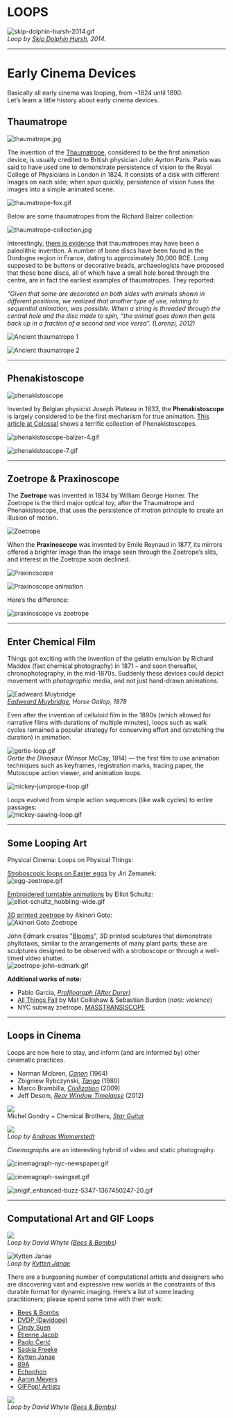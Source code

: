 # LOOPS

![skip-dolphin-hursh-2014.gif](images/skip-dolphin-hursh-2014.gif)
<br />*Loop by [Skip Dolphin Hursh](http://www.skiphursh.com/Animated-GIFs-2014), 2014.* 

---

# Early Cinema Devices

Basically all early cinema was looping, from ~1824 until 1890.<br />
Let’s learn a little history about early cinema devices.

## Thaumatrope

![thaumatrope.jpg](images/thaumatrope.jpg)

The invention of the [Thaumatrope](https://en.wikipedia.org/wiki/Thaumatrope), considered to be the first animation device, is usually credited to British physician John Ayrton Paris. Paris was said to have used one to demonstrate persistence of vision to the Royal College of Physicians in London in 1824. It consists of a disk with different images on each side; when spun quickly, persistence of vision fuses the images into a simple animated scene. 

![thaumatrope-fox.gif](images/thaumatrope-fox.gif)

Below are some thaumatropes from the Richard Balzer collection:

![thaumatrope-collection.jpg](images/thaumatrope-collection.jpg)

Interestingly, [there is evidence](https://jenmacnab.wordpress.com/tag/paleolithic-art/) that thaumatropes may have been a paleolithic invention. A number of bone discs have been found in the Dordogne region in France, dating to approximately 30,000 BCE. Long supposed to be buttons or decorative beads, archaeologists have proposed that these bone discs, all of which have a small hole bored through the centre, are in fact the earliest examples of thaumatropes. They reported: 

*"Given that some are decorated on both sides with animals shown in different positions, we realized that another type of use, relating to sequential animation, was possible. When a string is threaded through the central hole and the disc made to spin, “the animal goes down then gets back up in a fraction of a second and vice versa”. (Lorenzi, 2012)*

![Ancient thaumatrope 1](images/thaumatrope-paleo-rondelle1.jpg)

![Ancient thaumatrope 2](images/thaumatrope-paleo-rondelle2.jpg)

---

## Phenakistoscope

![phenakistoscope](images/phenakistoscope.jpg)

Invented by Belgian physicist Joseph Plateau in 1833, the **Phenakistoscope** is largely considered to be the first mechanism for true animation. [This article at Colossal](http://www.thisiscolossal.com/2013/10/the-first-animated-gifs/) shows a terrific collection of Phenakistoscopes.

![phenakistoscope-balzer-4.gif](images/phenakistoscope-balzer-4.gif)

![phenakistoscope-7.gif](images/phenakistoscope-7.gif)

--- 

## Zoetrope & Praxinoscope

The **Zoetrope** was invented in 1834 by William George Horner. The Zoetrope is the third major optical toy, after the Thaumatrope and Phenakistoscope, that uses the persistence of motion principle to create an illusion of motion.

![Zoetrope](images/zoetrope.png)

When the **Praxinoscope** was invented by Emile Reynaud in 1877, its mirrors offered a brighter image than the image seen through the Zoetrope’s slits, and interest in the Zoetrope soon declined.

![Praxinoscope](images/praxinoscope1.jpg)

![Praxinoscope animation](images/praxinoscope-quaint-pastel-drongo.gif)

Here’s the difference:

![praxinoscope vs zoetrope](images/praxinoscope-zoetrope.jpg)

---

## Enter Chemical Film

Things got exciting with the invention of the gelatin emulsion by Richard Maddox (fast chemical photography) in 1871 – and soon thereafter, chronophotography, in the mid-1870s. Suddenly these devices could depict movement with *photographic* media, and not just hand-drawn animations.

![Eadweard Muybridge](images/muybridge_horse_gallop_animated_2.gif)<br />
*[Eadweard Muybridge](https://en.wikipedia.org/wiki/Eadweard_Muybridge#Stanford_and_horse_gaits), Horse Gallop, 1878*

Even after the invention of celluloid film in the 1890s (which allowed for narrative films with durations of multiple minutes), loops such as walk cycles remained a popular strategy for conserving effort and (stretching the duration) in animation. 

![gertie-loop.gif](images/gertie-loop.gif)<br />
*Gertie the Dinosaur* (Winsor McCay, 1914) — the first film to use animation techniques such as keyframes, registration marks, tracing paper, the Mutoscope action viewer, and animation loops. 

![mickey-jumprope-loop.gif](images/mickey-jumprope-loop.gif)

Loops evolved from simple action sequences (like walk cycles) to entire passages:<br />
![mickey-sawing-loop.gif](images/mickey-sawing-loop.gif)

---

## Some Looping Art


Physical Cinema: Loops on Physical Things:

[Stroboscopic loops on Easter eggs](http://www.thisiscolossal.com/2016/03/eggstatic-stroboscopic-patterns-animated-on-easter-eggs/) by Jiri Zemanek:<br />
![egg-zoetrope.gif](images/egg-zoetrope.gif)

[Embroidered turntable animations](http://www.thisiscolossal.com/2015/07/fantastic-embroidered-zoetrope-animations-on-turntables-by-elliot-schultz/) by Elliot Schultz:<br />
![elliot-schultz_hobbling-wide.gif](images/elliot-schultz_hobbling-wide.gif)

[3D printed zoetrope](http://www.thisiscolossal.com/2016/06/a-fascinating-3d-printed-light-based-zoetrope-by-akinori-goto/) by Akinori Goto:<br />
![Akinori Goto Zoetrope](images/zoetrope-3d-printed-goto.gif)

John Edmark creates "[Blooms](https://vimeo.com/198150547)", 3D printed sculptures that demonstrate phyllotaxis, similar to the arrangements of many plant parts; these are sculptures designed to be observed with a stroboscope or through a well-timed video shutter.<br />
![zoetrope-john-edmark.gif](images/zoetrope-john-edmark.gif)

**Additional works of note:**

* Pablo Garcia, [*Profilograph (After Durer)*](https://vimeo.com/56735804)
* [All Things Fall](https://vimeo.com/125791075) by Mat Collishaw & Sebastian Burdon (*note: violence*)
* NYC subway zoetrope, [MASSTRANSISCOPE](https://www.youtube.com/watch?v=LKpfnYzsDCU)

---

## Loops in Cinema

Loops are now here to stay, and inform (and are informed by) other cinematic practices. 

* Norman Mclaren, [*Canon*](https://www.youtube.com/watch?v=lxNhUswEO7c) (1964)
* Zbigniew Rybczyński, [*Tango*](https://vimeo.com/90339479) (1980)
* Marco Brambilla, [*Civilization*](https://vimeo.com/14837116) (2009)
* Jeff Desom, [*Rear Window Timelapse*](https://vimeo.com/37120554) (2012)

![](images/gondry-star-guitar.gif)<br />
Michel Gondry + Chemical Brothers, [*Star Guitar*](https://www.youtube.com/watch?v=0S43IwBF0uM)

![](images/andreas_wannerstedt_pendulum.gif)<br />
*Loop by [Andreas Wannerstedt](https://andreaswannerstedt.se/pendulums)*

*Cinemagraphs* are an interesting hybrid of video and static photography.

![cinemagraph-nyc-newspaper.gif](images/cinemagraph-nyc-newspaper.gif)

![cinemagraph-swingset.gif](images/cinemagraph-swingset.gif)

![anigif_enhanced-buzz-5347-1367450247-20.gif](images/anigif_enhanced-buzz-5347-1367450247-20.gif)

---

## Computational Art and GIF Loops

![](images/bees_and_bombs_cube.gif)<br />
*Loop by David Whyte ([Bees & Bombs](https://beesandbombs.tumblr.com/))*

![Kytten Janae](images/kytten-janae.gif)<br />
*Loop by [Kytten Janae](https://www.instagram.com/kyttenjanae/)*

There are a burgeoning number of computational artists and designers who are discovering vast and expressive new worlds in the constraints of this durable format for dynamic imaging. Here’s a list of some leading practitioners; please spend some time with their work:

* [Bees & Bombs](https://beesandbombs.tumblr.com/)
* [DVDP (Davidope)](http://dvdp.tumblr.com/)
* [Cindy Suen](http://cindysuen.tumblr.com/)
* [Étienne Jacob](https://twitter.com/n_disorder)
* [Paolo Čerić](http://patakk.tumblr.com/)
* [Saskia Freeke](https://www.instagram.com/sasj_nl/)
* [Kytten Janae](https://www.instagram.com/kyttenjanae/)
* [89A](http://www.89a.co.uk/)
* [Echophon](http://echophon.tumblr.com/)
* [Aaron Meyers](http://teleaaron.tumblr.com/tagged/loop)
* [GIFPop! Artists](https://gifpop.io/collections/artists)

![](images/bees-and-bombs-up-dn_540px.gif)<br />
*Loop by David Whyte ([Bees & Bombs](https://beesandbombs.tumblr.com/))*